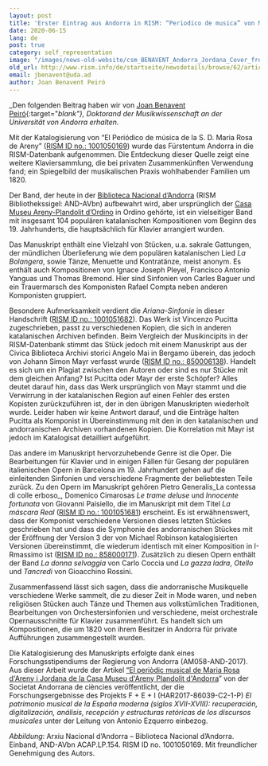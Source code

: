```yaml
---
layout: post
title: 'Erster Eintrag aus Andorra in RISM: “Periodico de musica” von Maria Rosa d’Areny Jordana'
date: 2020-06-15
lang: de
post: true
category: self_representation
image: "/images/news-old-website/csm_BENAVENT_Andorra_Jordana_Cover_from_AND-AVbnACAPLP154_01_053264039f.jpg"
old_url: http://www.rism.info/de/startseite/newsdetails/browse/62/article/64/the-first-record-from-andorra-in-rism-the-periodico-de-musica-of-maria-rosa-dareny-jordana.html
email: jbenavent@uda.ad
author: Joan Benavent Peiró
---
```



_Den folgenden Beitrag haben wir von [Joan Benavent Peiró](https://orcid.org/0000-0002-8856-9335){:target="_blank"}, Doktorand der Musikwissenschaft an der Universität von Andorra erhalten._

Mit der Katalogisierung von “El Periódico de música de la S. D. Maria Rosa de Areny” ([RISM ID no.: 1001050169](https://opac.rism.info/metaopac/search?View=rism&id=1001050169&View=rism)) wurde das Fürstentum Andorra in die RISM-Datenbank aufgenommen. Die Entdeckung dieser Quelle zeigt eine weitere Klaviersammlung, die bei privaten Zusammenkünften Verwendung fand; ein Spiegelbild der musikalischen Praxis wohlhabender Familien um 1820.

Der Band, der heute in der [Biblioteca Nacional d’Andorra](http://b10310uk.eos-intl.eu/B10310UK/OPAC/Index.aspx) (RISM Bibliothekssigel: AND-AVbn) aufbewahrt wird, aber ursprünglich der [Casa Museu Areny-Plandolit d’Ordino](https://www.cultura.ad/museus-i-monuments/museus/museu-casa-d-areny-plandolit) in Ordino gehörte, ist ein vielseitiger Band mit insgesamt 104 populären katalanischen Kompositionen vom Beginn des 19. Jahrhunderts, die hauptsächlich für Klavier arrangiert wurden.

Das Manuskript enthält eine Vielzahl von Stücken, u.a. sakrale Gattungen, der mündlichen Überlieferung wie dem populären katalanischen Lied _La Bolangera_, sowie Tänze, Menuette und Kontratänze, meist anonym. Es enthält auch Kompositionen von Ignace Joseph Pleyel, Francisco Antonio Yanguas und Thomas Bremond. Hier sind Sinfonien von Carles Baguer und ein Trauermarsch des Komponisten Rafael Compta neben anderen Komponisten gruppiert.

Besondere Aufmerksamkeit verdient die _Ariana-Sinfonie_ in dieser Handschrift ([RISM ID no.: 1001051682](https://opac.rism.info/search?id=1001051682&View=rism)). Das Werk ist Vincenzo Pucitta zugeschrieben, passt zu verschiedenen Kopien, die sich in anderen katalanischen Archiven befinden. Beim Vergleich der Musikincipits in der RISM-Datenbank stimmt das Stück jedoch mit einem Manuskript aus der Civica Biblioteca Archivi storici Angelo Mai in Bergamo überein, das jedoch von Johann Simon Mayr verfasst wurde ([RISM ID no.: 850006138](https://opac.rism.info/search?id=850006138&View=rism)). Handelt es sich um ein Plagiat zwischen den Autoren oder sind es nur Stücke mit dem gleichen Anfang? Ist Pucitta oder Mayr der erste Schöpfer? Alles deutet darauf hin, dass das Werk ursprünglich von Mayr stammt und die Verwirrung in der katalanischen Region auf einen Fehler des ersten Kopisten zurückzuführen ist, der in den übrigen Manuskripten wiederholt wurde. Leider haben wir keine Antwort darauf, und die Einträge halten Pucitta als Komponist in Übereinstimmung mit den in den katalanischen und andorranischen Archiven vorhandenen Kopien. Die Korrelation mit Mayr ist jedoch im Katalogisat detailliert aufgeführt.

Das andere im Manuskript hervorzuhebende Genre ist die Oper. Die Bearbeitungen für Klavier und in einigen Fällen für Gesang der populären italienischen Opern in Barcelona im 19. Jahrhundert gehen auf die einleitenden Sinfonien und verschiedene Fragmente der beliebtesten Teile zurück. Zu den Opern im Manuskript gehören Pietro Generalis_La contessa di colle erboso_, Domenico Cimarosas _Le trame deluse_ und _Innocente fortunata_ von Giovanni Paisiello, die im Manuskript mit dem Titel _La máscara Real_ ([RISM ID no.: 1001051681](https://opac.rism.info/search?id=1001051681&View=rism)) erscheint. Es ist erwähnenswert, dass der Komponist verschiedene Versionen dieses letzten Stückes geschrieben hat und dass die Symphonie des andorranischen Stückes mit der Eröffnung der Version 3 der von Michael Robinson katalogisierten Versionen übereinstimmt, die wiederum identisch mit einer Komposition in I-Rmassimo ist ([RISM ID no.: 858000171](https://opac.rism.info/search?id=858000171&View=rism)). Zusätzlich zu diesen Opern enthält der Band _La donna selvaggia_ von Carlo Coccia und _La gazza ladra_, _Otello_ und _Tancredi_ von Gioacchino Rossini.

Zusammenfassend lässt sich sagen, dass die andorranische Musikquelle verschiedene Werke sammelt, die zu dieser Zeit in Mode waren, und neben religiösen Stücken auch Tänze und Themen aus volkstümlichen Traditionen, Bearbeitungen von Orchestersinfonien und verschiedene, meist orchestrale Opernausschnitte für Klavier zusammenführt. Es handelt sich um Kompositionen, die um 1820 von ihrem Besitzer in Andorra für private Aufführungen zusammengestellt wurden.

Die Katalogisierung des Manuskripts erfolgte dank eines Forschungsstipendiums der Regierung von Andorra (AM058-AND-2017). Aus dieser Arbeit wurde der Artikel [“El periòdic musical de Maria Rosa d'Areny i Jordana de la Casa Museu d'Areny Plandolit d'Andorra](https://publicacions.iec.cat/repository/pdf/00000285/00000100.pdf)” von der Societat Andorrana de ciències veröffentlicht, der die Forschungsergebnisse des Projekts F + E + I (HAR2017-86039-C2-1-P) _El patrimonio musical de la España moderna (siglos XVII-XVIII): recuperación, digitalización, análisis, recepción y estructuras retóricas de los discursos musicales_ unter der Leitung von Antonio Ezquerro einbezog.

_Abbildung_: Arxiu Nacional d’Andorra – Biblioteca Nacional d’Andorra. Einband, AND-AVbn ACAP.LP.154. RISM ID no. 1001050169. Mit freundlicher Genehmigung des Autors.



<script type="text/javascript">var switchTo5x=true;</script><script type="text/javascript" src="http://w.sharethis.com/button/buttons.js"></script><script type="text/javascript">stLight.options({publisher: "9b601438-1ce1-49d8-bfd7-9cff5df54c17", doNotHash: false, doNotCopy: false, hashAddressBar: false});</script>